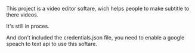 This project is a video editor softare, wich helps people to make subtitle to there videos.


It's still in proces. 


And don't included the credentials.json file, you need to enable a google speach to text api to use this softare.

